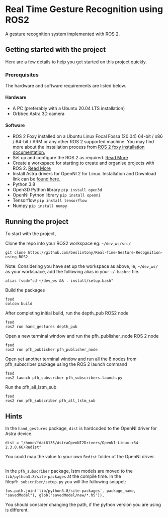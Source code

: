 # Real Time Gesture Recognition using ROS2
A gesture recognition system implemented with ROS 2.

## Getting started with the project
Here are a few details to help you get started on this project quickly.

### Prerequisites
The hardware and software requirements are listed below.

#### Hardware
* A PC (preferably with a Ubuntu 20.04 LTS installation)
* Orbbec Astra 3D camera

#### Software

* ROS 2 Foxy installed on a Ubuntu Linux Focal Fossa (20.04) 64-bit / x86 / 64-bit / ARM or any other ROS 2 supported machine. You may find more about the installation process from [ROS 2 foxy installation documentation.](https://docs.ros.org/en/foxy/Installation/Ubuntu-Install-Binary.html)
* Set up and configure the ROS 2 as required. [Read More](https://docs.ros.org/en/foxy/Tutorials/Configuring-ROS2-Environment.html)
* Create a workspace for starting to create and organise projects with ROS 2. [Read More](https://docs.ros.org/en/foxy/Tutorials/Workspace/Creating-A-Workspace.html)
* Install Astra drivers for OpenNI 2 for Linux. Installation and Download link can be [found here.](https://astra-wiki.readthedocs.io/en/latest/downloadDriver.html#linux)
* Python 3.8
* Open3D Python library ```pip install open3d```
* OpenNI Python library ```pip install openni```
* Tensorflow ```pip install tensorflow```
* Numpy ```pip install numpy```

## Running the project

To start with the project,

Clone the repo into your ROS2 workspace eg: ```~/dev_ws/src/```

```(bash)
git clone https://github.com/beslintony/Real-Time-Gesture-Recognition-using-ROS2
```
Note: Considering you have set up the workspace as above, ie, ```~/dev_ws/``` as your workspace, add the following alias in your ```~/.bashrc``` file. 

```alias fsod="cd ~/dev_ws && . install/setup.bash"```

Build the packages

```(bash)
fsod
colcon build
```

After completing initial build, run the depth_pub ROS2 node

```(bash)
fsod
ros2 run hand_gestures depth_pub
```

Open a new terminal window and run the pfh_publisher_node ROS 2 node

```(bash)
fsod
ros2 run pfh_publisher pfh_publisher_node 
```

Open yet another terminal window and run all the 8 nodes from pfh_subscriber package using the ROS 2 launch command

```(bash)
fsod
ros2 launch pfh_subscriber pfh_subscribers.launch.py
```

Run the pfh_all_lstm_sub

```(bash)
fsod
ros2 run pfh_subscriber pfh_all_lstm_sub 
```

## Hints

In the ```hand_gestures``` package, ```dist``` is hardcoded to the OpenNI driver for Astra device.

```(python)
dist = "/home/fdai6135/AstraOpenNI2Drivers/OpenNI-Linux-x64-2.3.0.66/Redist"
````

You could map the value to your own ```Redist``` folder of the OpenNI driver.

##
In the ```pfh_subscriber``` package, lstm models are moved to the `lib/python3.8/site-packages` at the compile time. In the file```pfh_subscriber/setup.py``` you will the following snippet:

```(python)
(os.path.join('lib/python3.8/site-packages', package_name, "savedModel"), glob('savedModel/new/*.h5')),
````

You should consider changing the path, if the python version you are using is different.

